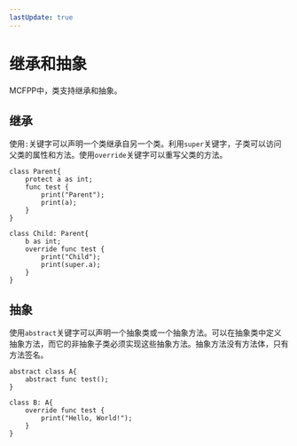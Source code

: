 ```yaml
---
lastUpdate: true
---
```


# 继承和抽象

MCFPP中，类支持继承和抽象。

## 继承

使用`:`关键字可以声明一个类继承自另一个类。利用`super`关键字，子类可以访问父类的属性和方法。使用`override`关键字可以重写父类的方法。

```mcfpp
class Parent{
    protect a as int;
    func test {
        print("Parent");
        print(a);
    }
}

class Child: Parent{
    b as int;
    override func test {
        print("Child");
        print(super.a);
    }
}
```

## 抽象

使用`abstract`关键字可以声明一个抽象类或一个抽象方法。可以在抽象类中定义抽象方法，而它的非抽象子类必须实现这些抽象方法。抽象方法没有方法体，只有方法签名。

```mcfpp
abstract class A{
    abstract func test();
}

class B: A{
    override func test {
        print("Hello, World!");
    }
}
```
